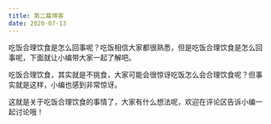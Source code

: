 ```yaml
---
title: 第二篇博客
date: 2020-07-13
---
```


吃饭合理饮食是怎么回事呢？吃饭相信大家都很熟悉，但是吃饭合理饮食是怎么回事呢，下面就让小编带大家一起了解吧。

吃饭合理饮食，其实就是不挑食，大家可能会很惊讶吃饭怎么会合理饮食呢？但事实就是这样，小编也感到非常惊讶。

这就是关于吃饭合理饮食的事情了，大家有什么想法呢，欢迎在评论区告诉小编一起讨论哦！